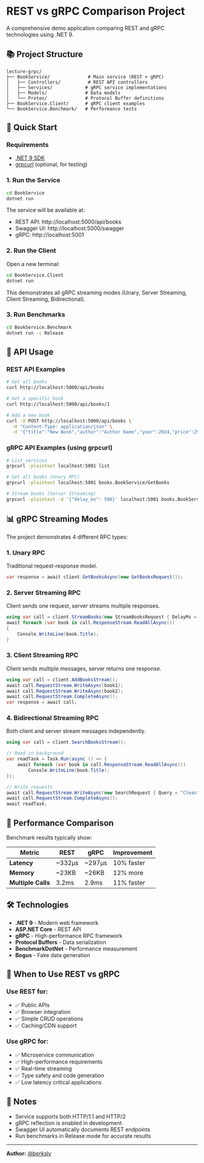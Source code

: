 # REST vs gRPC Comparison Project

A comprehensive demo application comparing REST and gRPC technologies using .NET 9.

## 📚 Project Structure

```
lecture-grpc/
├── BookService/              # Main service (REST + gRPC)
│   ├── Controllers/          # REST API controllers
│   ├── Services/            # gRPC service implementations
│   ├── Models/              # Data models
│   └── Protos/              # Protocol Buffer definitions
├── BookService.Client/      # gRPC client examples
└── BookService.Benchmark/   # Performance tests
```

## 🚀 Quick Start

### Requirements

- [.NET 9 SDK](https://dotnet.microsoft.com/download/dotnet/9.0)
- [grpcurl](https://github.com/fullstorydev/grpcurl) (optional, for testing)

### 1. Run the Service

```bash
cd BookService
dotnet run
```

The service will be available at:
- REST API: http://localhost:5000/api/books
- Swagger UI: http://localhost:5000/swagger
- gRPC: http://localhost:5001

### 2. Run the Client

Open a new terminal:

```bash
cd BookService.Client
dotnet run
```

This demonstrates all gRPC streaming modes (Unary, Server Streaming, Client Streaming, Bidirectional).

### 3. Run Benchmarks

```bash
cd BookService.Benchmark
dotnet run -c Release
```

## 🔧 API Usage

### REST API Examples

```bash
# Get all books
curl http://localhost:5000/api/books

# Get a specific book
curl http://localhost:5000/api/books/1

# Add a new book
curl -X POST http://localhost:5000/api/books \
  -H "Content-Type: application/json" \
  -d '{"title":"New Book","author":"Author Name","year":2024,"price":29.99}'
```

### gRPC API Examples (using grpcurl)

```bash
# List services
grpcurl -plaintext localhost:5001 list

# Get all books (Unary RPC)
grpcurl -plaintext localhost:5001 books.BookService/GetBooks

# Stream books (Server Streaming)
grpcurl -plaintext -d '{"delay_ms": 500}' localhost:5001 books.BookService/StreamBooks
```

## 📊 gRPC Streaming Modes

The project demonstrates 4 different RPC types:

### 1. Unary RPC
Traditional request-response model.

```csharp
var response = await client.GetBooksAsync(new GetBooksRequest());
```

### 2. Server Streaming RPC
Client sends one request, server streams multiple responses.

```csharp
using var call = client.StreamBooks(new StreamBooksRequest { DelayMs = 500 });
await foreach (var book in call.ResponseStream.ReadAllAsync())
{
    Console.WriteLine(book.Title);
}
```

### 3. Client Streaming RPC
Client sends multiple messages, server returns one response.

```csharp
using var call = client.AddBooksStream();
await call.RequestStream.WriteAsync(book1);
await call.RequestStream.WriteAsync(book2);
await call.RequestStream.CompleteAsync();
var response = await call;
```

### 4. Bidirectional Streaming RPC
Both client and server stream messages independently.

```csharp
using var call = client.SearchBooksStream();

// Read in background
var readTask = Task.Run(async () => {
    await foreach (var book in call.ResponseStream.ReadAllAsync())
        Console.WriteLine(book.Title);
});

// Write requests
await call.RequestStream.WriteAsync(new SearchRequest { Query = "Clean" });
await call.RequestStream.CompleteAsync();
await readTask;
```

## 🎯 Performance Comparison

Benchmark results typically show:

| Metric | REST | gRPC | Improvement |
|--------|------|------|------------|
| **Latency** | ~332μs | ~297μs | 10% faster |
| **Memory** | ~23KB | ~26KB | 12% more |
| **Multiple Calls** | 3.2ms | 2.9ms | 11% faster |

## 🛠️ Technologies

- **.NET 9** - Modern web framework
- **ASP.NET Core** - REST API
- **gRPC** - High-performance RPC framework
- **Protocol Buffers** - Data serialization
- **BenchmarkDotNet** - Performance measurement
- **Bogus** - Fake data generation

## 🤝 When to Use REST vs gRPC

### Use REST for:
- ✅ Public APIs
- ✅ Browser integration
- ✅ Simple CRUD operations
- ✅ Caching/CDN support

### Use gRPC for:
- ✅ Microservice communication
- ✅ High-performance requirements
- ✅ Real-time streaming
- ✅ Type safety and code generation
- ✅ Low latency critical applications

## 📝 Notes

- Service supports both HTTP/1.1 and HTTP/2
- gRPC reflection is enabled in development
- Swagger UI automatically documents REST endpoints
- Run benchmarks in Release mode for accurate results

---

**Author:** [@berkslv](https://x.com/berkslv)
